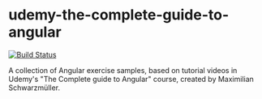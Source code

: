 # udemy-the-complete-guide-to-angular
[![Build Status](https://travis-ci.org/WendySanarwanto/udemy-the-complete-guide-to-angular-4.svg?branch=master)](https://travis-ci.org/WendySanarwanto/udemy-the-complete-guide-to-angular-4)


A collection of Angular exercise samples, based on tutorial videos in Udemy's "The Complete guide to Angular" course, created by Maximilian Schwarzmüller.
